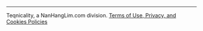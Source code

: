 <hr>
Teqnicality, a NanHangLim.com division. <a href="https://www.nanhanglim.com">Terms of Use, Privacy, and Cookies Policies</a>
